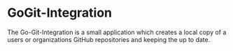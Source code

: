 # GoGit-Integration

The Go-Git-Integration is a small application which creates a local copy of a users or organizations GitHub repositories and keeping the up to date.